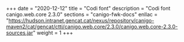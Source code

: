+++
date        = "2020-12-12"
title       = "Codi font"
description = "Codi font canigo.web.core 2.3.0"
sections    = "canigo-fwk-docs"
enllac		= "https://hudson.intranet.gencat.cat/nexus/repository/canigo-maven2/cat/gencat/ctti/canigo.web.core/2.3.0/canigo.web.core-2.3.0-sources.jar"
weight		= 1
+++
